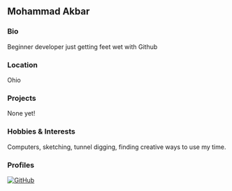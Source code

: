 ## Mohammad Akbar

### Bio
Beginner developer just getting feet wet with Github

### Location
Ohio

### Projects
None yet!

### Hobbies & Interests
Computers, sketching, tunnel digging, finding creative ways to use my time.

### Profiles
[![GitHub][github-img]](https://github.com/4k84r) 
  
<!-- Don't edit the below 2 lines -->
[twitter-img]: https://i.imgur.com/wWzX9uB.png
[github-img]: https://i.imgur.com/9I6NRUm.png
